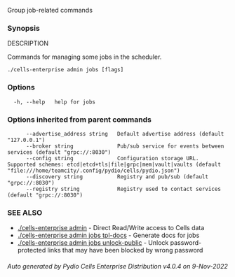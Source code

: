 Group job-related commands

### Synopsis


DESCRIPTION

  Commands for managing some jobs in the scheduler.


```
./cells-enterprise admin jobs [flags]
```

### Options

```
  -h, --help   help for jobs
```

### Options inherited from parent commands

```
      --advertise_address string   Default advertise address (default "127.0.0.1")
      --broker string              Pub/sub service for events between services (default "grpc://:8030")
      --config string              Configuration storage URL. Supported schemes: etcd|etcd+tls|file|grpc|mem|vault|vaults (default "file:///home/teamcity/.config/pydio/cells/pydio.json")
      --discovery string           Registry and pub/sub (default "grpc://:8030")
      --registry string            Registry used to contact services (default "grpc://:8030")
```

### SEE ALSO

* [./cells-enterprise admin](./cells-enterprise-admin)	 - Direct Read/Write access to Cells data
* [./cells-enterprise admin jobs tpl-docs](./cells-enterprise-admin-jobs-tpl-docs)	 - Generate docs for jobs
* [./cells-enterprise admin jobs unlock-public](./cells-enterprise-admin-jobs-unlock-public)	 - Unlock password-protected links that may have been blocked by wrong password

###### Auto generated by Pydio Cells Enterprise Distribution v4.0.4 on 9-Nov-2022

